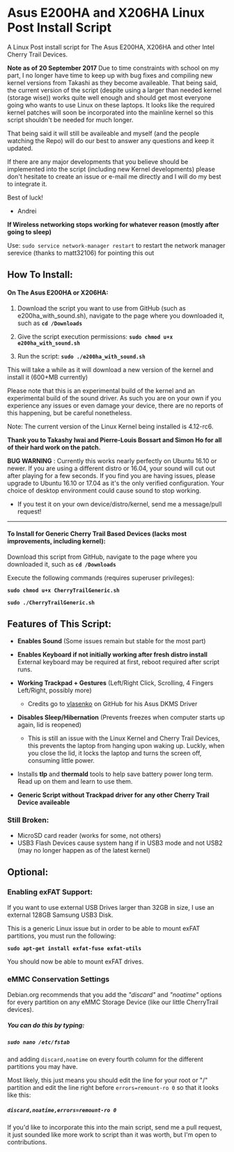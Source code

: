 # Asus E200HA and X206HA Linux Post Install Script
A Linux Post install script for The Asus E200HA, X206HA and other Intel Cherry Trail Devices.

**Note as of 20 September 2017** Due to time constraints with school on my part, I no longer have time to keep up with bug fixes and compiling new kernel versions from Takashi as they become availeable. That being said, the current version of the script (despite using a larger than needed kernel (storage wise)) works quite well enough and should get most everyone going who wants to use Linux on these laptops. It looks like the required kernel patches will soon be incorporated into the mainline kernel so this script shouldn't be needed for much longer. 

That being said it will still be availeable and myself (and the people watching the Repo) will do our best to answer any questions and keep it updated. 

If there are any major developments that you believe should be implemented into the script (including new Kernel developments) please don't hesitate to create an issue or e-mail me directly and I will do my best to integrate it.

Best of luck!
- Andrei

**If Wireless networking stops working for whatever reason (mostly after going to sleep)**

Use: ```sudo service network-manager restart``` to restart the network manager serevice (thanks to matt32106) for pointing this out

## How To Install:

#### On The Asus E200HA or X206HA:

1. Download the script you want to use from GitHub (such as e200ha_with_sound.sh),  navigate to the page where you downloaded it, such as **```cd /Downloads```**

2. Give the script execution permissions: **```sudo chmod u+x e200ha_with_sound.sh```**

3. Run the script: **```sudo ./e200ha_with_sound.sh```**

This will take a while as it will download a new version of the kernel and install it (600+MB currently)

Please note that this is an experimental build of the kernel and an experimental build of the sound driver. As such you are on your own if you experience any issues or even damage your device, there are no reports of this happening, but be careful nonetheless. 

Note: The current version of the Linux Kernel being installed is 4.12-rc6. 

**Thank you to Takashy Iwai and Pierre-Louis Bossart and Simon Ho for all of their hard work on the patch.** 

**BUG WARNING** : Currently this works nearly perfectly on Ubuntu 16.10 or newer. If you are using a different distro or 16.04, your sound will cut out after playing for a few seconds. If you find you are having issues, please upgrade to Ubuntu 16.10 or 17.04 as it's the only verified configuration. Your choice of desktop environment could cause sound to stop working. 

  - If you test it on your own device/distro/kernel, send me a message/pull request!

---

#### To Install for Generic  Cherry Trail Based Devices (lacks most improvements, including kernel):

Download this script from GitHub, navigate to the page where you downloaded it, such as **```cd /Downloads```**

Execute the following commands (requires superuser privileges):

**```sudo chmod u+x CherryTrailGeneric.sh```**

**```sudo ./CherryTrailGeneric.sh```**

## Features of This Script:

  - **Enables Sound** (Some issues remain but stable for the most part)
  
  - **Enables Keyboard if not initially working after fresh distro install** External keyboard may be required at first, reboot required after script runs.
   
  - **Working Trackpad + Gestures** (Left/Right Click, Scrolling, 4 Fingers Left/Right, possibly more)
    - Credits go to [vlasenko](https://github.com/vlasenko/hid-asus-dkms) on GitHub for his Asus DKMS Driver
  - **Disables Sleep/Hibernation** (Prevents freezes when computer starts up again, lid is reopened)
    - This is still an issue with the Linux Kernel and Cherry Trail Devices, this prevents the laptop from hanging upon waking up. Luckly, when you close the lid, it locks the laptop and turns the screen off, consuming little power.
  - Installs **tlp** and **thermald** tools to help save battery power long term. Read up on them and learn to use them.
  - **Generic Script without Trackpad driver for any other Cherry Trail Device availeable**

### Still Broken:
  - MicroSD card reader (works for some, not others)
  - USB3 Flash Devices cause system hang if in USB3 mode and not USB2 (may no longer happen as of the latest kernel)

## Optional:

### Enabling exFAT Support:

If you want to use external USB Drives larger than 32GB in size, I use an external 128GB Samsung USB3 Disk.

This is a generic Linux issue but in order to be able to mount exFAT partitions, you must run the following:

**```sudo apt-get install exfat-fuse exfat-utils```**

You should now be able to mount exFAT drives.

### eMMC Conservation Settings

Debian.org recommends that you add the *"discard"* and *"noatime"* options for every partition on any eMMC Storage Device (like our little CherryTrail devices).

##### You can do this by typing:

##### ```sudo nano /etc/fstab```
and adding ```discard,noatime``` on every fourth column for the different partitions you may have.

Most likely, this just means you should edit the line for your root or "/" partition and edit the line right before ```errors=remount-ro 0``` so that it looks like this:
##### ```discard,noatime,errors=remount-ro 0```

If you'd like to incorporate this into the main script, send me a pull request, it just sounded like more work to script than it was worth, but I'm open to contributions.
